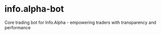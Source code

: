 # info.alpha-bot
Core trading bot for Info.Alpha - empowering traders with transparency and performance
